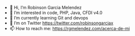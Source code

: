 - 👋 Hi, I’m Robinson Garcia Melendez
- 👀 I’m interested in code, PHP, Java, CFDI v4.0
- 🌱 I’m currently learning Git and devops
- 🤔 I’m on Twitter https://twitter.com/robinsongarciax
- 📫 How to reach me: https://rgmelendez.com/acerca-de-mi

<!---
rgarciameldz/rgarciameldz is a ✨ special ✨ repository because its `README.md` (this file) appears on your GitHub profile.
You can click the Preview link to take a look at your changes.
--->
